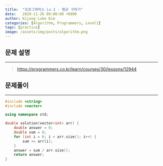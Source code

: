 ```yaml
---
title:  "프로그래머스 Lv.1 - 평균 구하기"
date:   2020-11-26 09:00:00 +0900
author: Kijung Luke Kim
categories: [Algorithm, Programmers, Level1]
tags: [practice]
image: /assets/img/posts/algorithm.png
---
```


## 문제 설명
---

> https://programmers.co.kr/learn/courses/30/lessons/12944

## 문제풀이
---

```cpp
#include <string>
#include <vector>

using namespace std;

double solution(vector<int> arr) {
    double answer = 0;
    double sum = 0;
    for (int i = 0; i < arr.size(); i++) {
        sum += arr[i];
    }
    answer = sum / arr.size();
    return answer;
}
```
